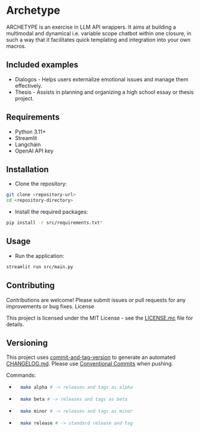 # Archetype

ARCHETYPE is an exercise in LLM API wrappers.
It aims at building a multimodal and dynamical i.e. variable scope chatbot within one closure, in such a way that it facilitates quick templating and integration into your own macros.

## Included examples

* Dialogos - Helps users externalize emotional issues and manage them effectively.
* Thesis - Assists in planning and organizing a high school essay or thesis project.

## Requirements

* Python 3.11+
* Streamlit
* Langchain
* OpenAI API key

## Installation

* Clone the repository:
```bash
git clone <repository-url>
cd <repository-directory>
```

* Install the required packages:
```bash
pip install -r src/requirements.txt*
```

## Usage

* Run the application:
```bash
streamlit run src/main.py
```
## Contributing

Contributions are welcome! Please submit issues or pull requests for any improvements or bug fixes.
License

This project is licensed under the MIT License - see the [LICENSE.mc](LICENSE.md) file for details.

## Versioning

This project uses [commit-and-tag-version](https://github.com/absolute-version/commit-and-tag-version) to generate an automated [CHANGELOG.md](CHANGELOG.md).
Please use [Conventional Commits](https://www.conventionalcommits.org/en/v1.0.0/#summary) when pushing.

Commands:

* ```bash
    make alpha # -> releases and tags as alpha
    ```

* ```bash
    make beta # -> releases and tags as beta
    ```

* ```bash
    make minor # -> releases and tags as minor
    ```

* ```bash
    make release # -> standard release and tag
    ```
